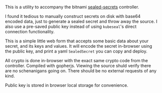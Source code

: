 This is a utility to accompany the bitnami [sealed-secrets](https://github.com/bitnami-labs/sealed-secrets) controller.

I found it tedious to manually construct secrets on disk with base64 encoded data, just to generate a sealed secret and throw away the source. I also use a pre-saved public key instead of using `kubeseal`'s direct connection functionality.

This is a simple little web form that accepts some basic data about your secret, and its keys and values. It will encode the secret in-browser using the public key, and print a yaml `SealedSecret` you can copy and deploy.

All crypto is done in-browser with the exact same crypto code from the controller. Compiled with gopherjs. Viewing the source shuld verify there are no schenanigans going on. There should be no external requests of any kind.

Public key is stored in browser local storage for convenience.

